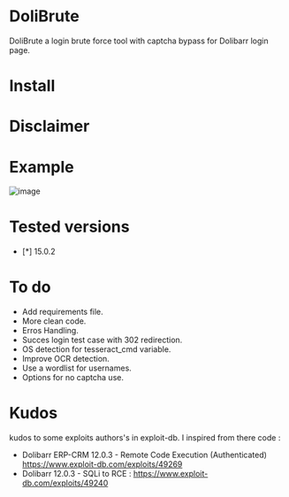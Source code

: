 # DoliBrute
DoliBrute a login brute force tool with captcha bypass for Dolibarr login page.

# Install

# Disclaimer

# Example 

![image](https://user-images.githubusercontent.com/72421091/182217558-a7db687a-4ed4-4f19-928e-25018e75400a.png)

# Tested versions

- [*] 15.0.2

# To do

- Add requirements file.
- More clean code.
- Erros Handling.
- Succes login test case with 302 redirection.
- OS detection for tesseract_cmd variable.
- Improve OCR detection.
- Use a wordlist for usernames.
- Options for no captcha use.

# Kudos

kudos to some exploits authors's in exploit-db. I inspired from there code  :
- Dolibarr ERP-CRM 12.0.3 - Remote Code Execution (Authenticated) https://www.exploit-db.com/exploits/49269 
- Dolibarr 12.0.3 - SQLi to RCE : https://www.exploit-db.com/exploits/49240
